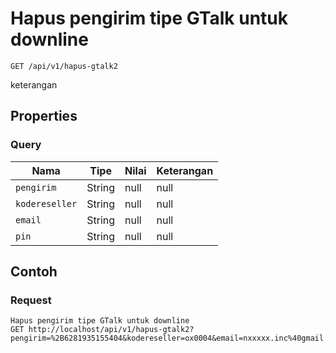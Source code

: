 # Hapus pengirim tipe GTalk untuk downline
```http
GET /api/v1/hapus-gtalk2
```
keterangan
## Properties
### Query
Nama | Tipe | Nilai | Keterangan
--- | --- | --- | ---
<code>pengirim</code> | String | null | null
<code>kodereseller</code> | String | null | null
<code>email</code> | String | null | null
<code>pin</code> | String | null | null

## Contoh

### Request
```http
Hapus pengirim tipe GTalk untuk downline
GET http://localhost/api/v1/hapus-gtalk2?pengirim=%2B6281935155404&kodereseller=ox0004&email=nxxxxx.inc%40gmail.com&pin=1234
```
